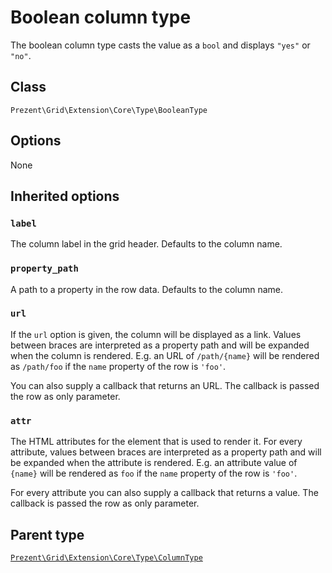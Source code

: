 Boolean column type
===================

The boolean column type casts the value as a `bool` and displays `"yes"` or `"no"`.

## Class

`Prezent\Grid\Extension\Core\Type\BooleanType`

## Options

None

## Inherited options

### `label`

The column label in the grid header. Defaults to the column name.

### `property_path`

A path to a property in the row data. Defaults to the column name.

### `url`

If the `url` option is given, the column will be displayed as a link. Values between braces are interpreted
as a property path and will be expanded when the column is rendered. E.g. an URL of `/path/{name}` will
be rendered as `/path/foo` if the `name` property of the row is `'foo'`.

You can also supply a callback that returns an URL. The callback is passed the row as only parameter.

### `attr`

The HTML attributes for the element that is used to render it. For every attribute, values between braces
are interpreted as a property path and will be expanded when the attribute is rendered. E.g. an attribute value
of `{name}` will be rendered as `foo` if the `name` property of the row is `'foo'`.

For every attribute you can also supply a callback that returns a value. The callback is passed the row as only parameter.

## Parent type

[`Prezent\Grid\Extension\Core\Type\ColumnType`](column.md)
